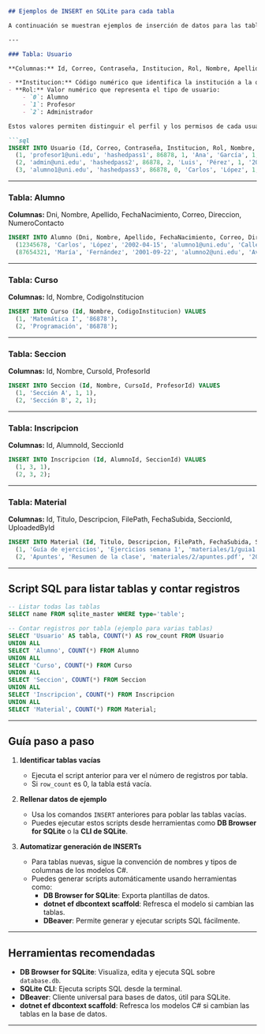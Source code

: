 ```markdown
## Ejemplos de INSERT en SQLite para cada tabla

A continuación se muestran ejemplos de inserción de datos para las tablas principales del esquema actual, basados en las propiedades de los modelos C#.

---

### Tabla: Usuario

**Columnas:** Id, Correo, Contraseña, Institucion, Rol, Nombre, Apellido, Activo, FechaRegistro

- **Institucion:** Código numérico que identifica la institución a la que pertenece el usuario. Por ejemplo, `86878` corresponde a una institución específica (puedes consultar la tabla de instituciones para más detalles).
- **Rol:** Valor numérico que representa el tipo de usuario:
    - `0`: Alumno
    - `1`: Profesor
    - `2`: Administrador

Estos valores permiten distinguir el perfil y los permisos de cada usuario en el sistema.

```sql
INSERT INTO Usuario (Id, Correo, Contraseña, Institucion, Rol, Nombre, Apellido, Activo, FechaRegistro) VALUES
  (1, 'profesor1@uni.edu', 'hashedpass1', 86878, 1, 'Ana', 'García', 1, '2024-05-01 10:00:00'),
  (2, 'admin@uni.edu', 'hashedpass2', 86878, 2, 'Luis', 'Pérez', 1, '2024-05-02 09:30:00'),
  (3, 'alumno1@uni.edu', 'hashedpass3', 86878, 0, 'Carlos', 'López', 1, '2024-05-03 08:45:00');
```

---

### Tabla: Alumno

**Columnas:** Dni, Nombre, Apellido, FechaNacimiento, Correo, Direccion, NumeroContacto

```sql
INSERT INTO Alumno (Dni, Nombre, Apellido, FechaNacimiento, Correo, Direccion, NumeroContacto) VALUES
  (12345678, 'Carlos', 'López', '2002-04-15', 'alumno1@uni.edu', 'Calle 123', '555-1234'),
  (87654321, 'María', 'Fernández', '2001-09-22', 'alumno2@uni.edu', 'Av. Central 456', '555-5678');
```

---

### Tabla: Curso

**Columnas:** Id, Nombre, CodigoInstitucion

```sql
INSERT INTO Curso (Id, Nombre, CodigoInstitucion) VALUES
  (1, 'Matemática I', '86878'),
  (2, 'Programación', '86878');
```

---

### Tabla: Seccion

**Columnas:** Id, Nombre, CursoId, ProfesorId

```sql
INSERT INTO Seccion (Id, Nombre, CursoId, ProfesorId) VALUES
  (1, 'Sección A', 1, 1),
  (2, 'Sección B', 2, 1);
```

---

### Tabla: Inscripcion

**Columnas:** Id, AlumnoId, SeccionId

```sql
INSERT INTO Inscripcion (Id, AlumnoId, SeccionId) VALUES
  (1, 3, 1),
  (2, 3, 2);
```

---

### Tabla: Material

**Columnas:** Id, Titulo, Descripcion, FilePath, FechaSubida, SeccionId, UploadedById

```sql
INSERT INTO Material (Id, Titulo, Descripcion, FilePath, FechaSubida, SeccionId, UploadedById) VALUES
  (1, 'Guía de ejercicios', 'Ejercicios semana 1', 'materiales/1/guia1.pdf', '2024-05-10 12:00:00', 1, 1),
  (2, 'Apuntes', 'Resumen de la clase', 'materiales/2/apuntes.pdf', '2024-05-11 14:30:00', 2, 1);
```

---

## Script SQL para listar tablas y contar registros

```sql
-- Listar todas las tablas
SELECT name FROM sqlite_master WHERE type='table';

-- Contar registros por tabla (ejemplo para varias tablas)
SELECT 'Usuario' AS tabla, COUNT(*) AS row_count FROM Usuario
UNION ALL
SELECT 'Alumno', COUNT(*) FROM Alumno
UNION ALL
SELECT 'Curso', COUNT(*) FROM Curso
UNION ALL
SELECT 'Seccion', COUNT(*) FROM Seccion
UNION ALL
SELECT 'Inscripcion', COUNT(*) FROM Inscripcion
UNION ALL
SELECT 'Material', COUNT(*) FROM Material;
```

---

## Guía paso a paso

1. **Identificar tablas vacías**
   - Ejecuta el script anterior para ver el número de registros por tabla.
   - Si `row_count` es 0, la tabla está vacía.

2. **Rellenar datos de ejemplo**
   - Usa los comandos `INSERT` anteriores para poblar las tablas vacías.
   - Puedes ejecutar estos scripts desde herramientas como **DB Browser for SQLite** o la **CLI de SQLite**.

3. **Automatizar generación de INSERTs**
   - Para tablas nuevas, sigue la convención de nombres y tipos de columnas de los modelos C#.
   - Puedes generar scripts automáticamente usando herramientas como:
     - **DB Browser for SQLite**: Exporta plantillas de datos.
     - **dotnet ef dbcontext scaffold**: Refresca el modelo si cambian las tablas.
     - **DBeaver**: Permite generar y ejecutar scripts SQL fácilmente.

---

## Herramientas recomendadas

- **DB Browser for SQLite**: Visualiza, edita y ejecuta SQL sobre `database.db`.
- **SQLite CLI**: Ejecuta scripts SQL desde la terminal.
- **DBeaver**: Cliente universal para bases de datos, útil para SQLite.
- **dotnet ef dbcontext scaffold**: Refresca los modelos C# si cambian las tablas en la base de datos.

---
```